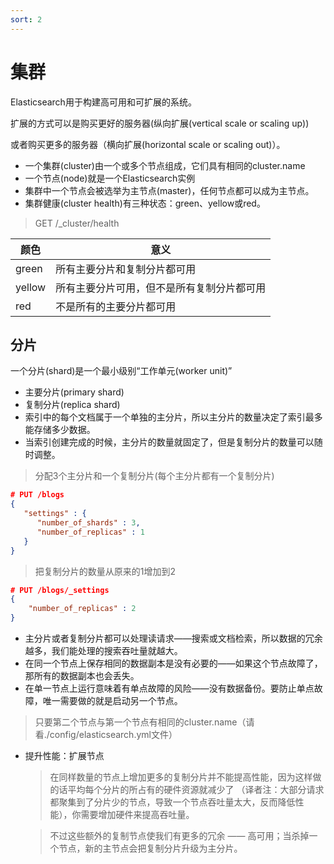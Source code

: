 ```yaml
---
sort: 2
---
```


# 集群

Elasticsearch用于构建高可用和可扩展的系统。

扩展的方式可以是购买更好的服务器(纵向扩展(vertical scale or scaling up))

或者购买更多的服务器（横向扩展(horizontal scale or scaling out)）。

* 一个集群(cluster)由一个或多个节点组成，它们具有相同的cluster.name
* 一个节点(node)就是一个Elasticsearch实例
* 集群中一个节点会被选举为主节点(master)，任何节点都可以成为主节点。
* 集群健康(cluster health)有三种状态：green、yellow或red。
> GET /_cluster/health

| 颜色 | 意义 | 
| ---- | ---- | 
| green | 所有主要分片和复制分片都可用 | 
| yellow | 所有主要分片可用，但不是所有复制分片都可用 |
| red | 不是所有的主要分片都可用 |

## 分片

一个分片(shard)是一个最小级别“工作单元(worker unit)”

* 主要分片(primary shard)
* 复制分片(replica shard)
* 索引中的每个文档属于一个单独的主分片，所以主分片的数量决定了索引最多能存储多少数据。
* 当索引创建完成的时候，主分片的数量就固定了，但是复制分片的数量可以随时调整。
> 分配3个主分片和一个复制分片(每个主分片都有一个复制分片)
```json
# PUT /blogs
{
   "settings" : {
      "number_of_shards" : 3,
      "number_of_replicas" : 1
   }
}
```
> 把复制分片的数量从原来的1增加到2
```json
# PUT /blogs/_settings
{
    "number_of_replicas" : 2
}
```
* 主分片或者复制分片都可以处理读请求——搜索或文档检索，所以数据的冗余越多，我们能处理的搜索吞吐量就越大。
* 在同一个节点上保存相同的数据副本是没有必要的——如果这个节点故障了，那所有的数据副本也会丢失。
* 在单一节点上运行意味着有单点故障的风险——没有数据备份。要防止单点故障，唯一需要做的就是启动另一个节点。
> 只要第二个节点与第一个节点有相同的cluster.name（请看./config/elasticsearch.yml文件）
* 提升性能：扩展节点 
  > 在同样数量的节点上增加更多的复制分片并不能提高性能，因为这样做的话平均每个分片的所占有的硬件资源就减少了 （译者注：大部分请求都聚集到了分片少的节点，导致一个节点吞吐量太大，反而降低性能），你需要增加硬件来提高吞吐量。
  
  > 不过这些额外的复制节点使我们有更多的冗余 —— 高可用；当杀掉一个节点，新的主节点会把复制分片升级为主分片。